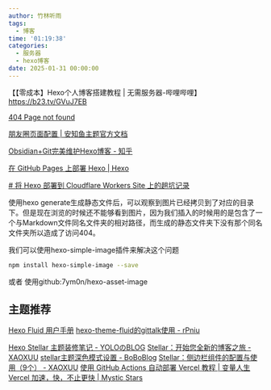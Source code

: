 ```yaml
---
author: 竹林听雨
tags:
  - 博客
time: '01:19:38'
categories:
  - 服务器
  - hexo博客
date: 2025-01-31 00:00:00
---
```


【【零成本】Hexo个人博客搭建教程 | 无需服务器-哔哩哔哩】 https://b23.tv/GVuJ7EB

[404 Page not found](https://blog.fiveth.cc/p/bb32.html)

[朋友圈页面配置 | 安知鱼主题官方文档](https://docs.anheyu.com/page/fcircle.html)

[Obsidian+Git完美维护Hexo博客 - 知乎](https://zhuanlan.zhihu.com/p/554333805)

[在 GitHub Pages 上部署 Hexo | Hexo](https://hexo.io/zh-cn/docs/github-pages)

[# 将 Hexo 部署到 Cloudflare Workers Site 上的趟坑记录](https://blog.skk.moe/post/deploy-blog-to-cf-workers-site/)

使用hexo generate生成静态文件后，可以观察到图片已经拷贝到了对应的目录下。但是现在浏览的时候还不能够看到图片，因为我们插入的时候用的是包含了一个与Markdown文件同名文件夹的相对路径，而生成的静态文件夹下没有那个同名文件夹所以造成了访问404。

我们可以使用hexo-simple-image插件来解决这个问题

```bash
npm install hexo-simple-image --save
```

或者
使用github:7ym0n/hexo-asset-image
## 主题推荐
[Hexo Fluid 用户手册](https://hexo.fluid-dev.com/docs/) 
[hexo-theme-fluid的gittalk使用 - rPniu](https://rpniu.github.io/2025/03/26/hexo-theme-fluid%E7%9A%84%E4%BD%BF%E7%94%A8/?)

[Hexo Stellar 主题装修笔记 - YOLOのBLOG](https://felicxfoster.github.io/4199909915.html#%E6%B7%BB%E5%8A%A0%E6%8D%90%E8%B5%A0%E5%9B%BE%E6%A0%87) 
[Stellar：开始您全新的博客之旅 - XAOXUU](https://xaoxuu.com/wiki/stellar/)
[stellar主题深色模式设置 - BoBoBlog](https://blog.bxzdyg.cn/p/stellar-dark-mode/) 
[Stellar：侧边栏组件的配置与使用（9个） - XAOXUU](https://xaoxuu.com/wiki/stellar/widgets/)
[使用 GitHub Actions 自动部署 Vercel 教程 | 变量人生](https://www.bianliangrensheng.cn/blog/github-actions-auto-vercel)
[Vercel 加速，快，不止更快 | Mystic Stars](https://www.mysticstars.cn/archives/speed-vercel)